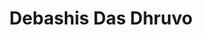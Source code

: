 ---
order: 33

title: "Debashis Das Dhruvo"

draft: false

bg_image: "images/backgrounds/page-title.jpg"

image: "images/executives/debashis-das-dhruvo.jpg"

designation: "Executive"

contact:
  # contact item loop
  - name : "com.dhruvo@gmail.com"
    icon : "ti-email" # icon pack : https://themify.me/themify-icons
    link : "mailto:com.dhruvo@gmail.com"

  # contact item loop
  - name : "Debashsi Das Dhruvo"
    icon : "ti-facebook" # icon pack : https://themify.me/themify-icons
    link : "#"

  # contact item loop
  - name : "IEEE ID: "
    icon : "ti-world" # icon pack : https://themify.me/themify-icons
    link : "#"

# type
type: "executives"
---